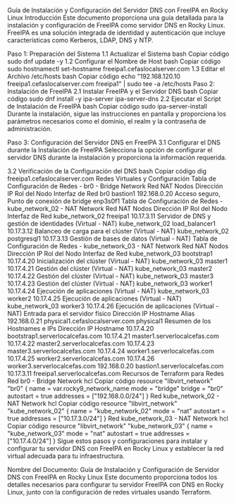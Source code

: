 Guía de Instalación y Configuración del Servidor DNS con FreeIPA en Rocky Linux
Introducción
Este documento proporciona una guía detallada para la instalación y configuración de FreeIPA como servidor DNS en Rocky Linux. FreeIPA es una solución integrada de identidad y autenticación que incluye características como Kerberos, LDAP, DNS y NTP.

Paso 1: Preparación del Sistema
1.1 Actualizar el Sistema
bash
Copiar código
sudo dnf update -y
1.2 Configurar el Nombre de Host
bash
Copiar código
sudo hostnamectl set-hostname freeipa1.cefaslocalserver.com
1.3 Editar el Archivo /etc/hosts
bash
Copiar código
echo "192.168.120.10 freeipa1.cefaslocalserver.com freeipa1" | sudo tee -a /etc/hosts
Paso 2: Instalación de FreeIPA
2.1 Instalar FreeIPA y el Servidor DNS
bash
Copiar código
sudo dnf install -y ipa-server ipa-server-dns
2.2 Ejecutar el Script de Instalación de FreeIPA
bash
Copiar código
sudo ipa-server-install
Durante la instalación, sigue las instrucciones en pantalla y proporciona los parámetros necesarios como el dominio, el realm y la contraseña de administración.

Paso 3: Configuración del Servidor DNS en FreeIPA
3.1 Configurar el DNS durante la Instalación de FreeIPA
Selecciona la opción de configurar el servidor DNS durante la instalación y proporciona la información requerida.

3.2 Verificación de la Configuración del DNS
bash
Copiar código
dig freeipa1.cefaslocalserver.com
Redes Virtuales y Configuración
Tabla de Configuración de Redes - br0 - Bridge Network
Red NAT	Nodos	Dirección IP	Rol del Nodo	Interfaz de Red
br0	bastion1	192.168.0.20	Acceso seguro, Punto de conexión de bridge	enp3s0f1
Tabla de Configuración de Redes - kube_network_02 - NAT Network
Red NAT	Nodos	Dirección IP	Rol del Nodo	Interfaz de Red
kube_network_02	freeipa1	10.17.3.11	Servidor de DNS y gestión de identidades	(Virtual - NAT)
kube_network_02	load_balancer1	10.17.3.12	Balanceo de carga para el clúster	(Virtual - NAT)
kube_network_02	postgresql1	10.17.3.13	Gestión de bases de datos	(Virtual - NAT)
Tabla de Configuración de Redes - kube_network_03 - NAT Network
Red NAT	Nodos	Dirección IP	Rol del Nodo	Interfaz de Red
kube_network_03	bootstrap1	10.17.4.20	Inicialización del clúster	(Virtual - NAT)
kube_network_03	master1	10.17.4.21	Gestión del clúster	(Virtual - NAT)
kube_network_03	master2	10.17.4.22	Gestión del clúster	(Virtual - NAT)
kube_network_03	master3	10.17.4.23	Gestión del clúster	(Virtual - NAT)
kube_network_03	worker1	10.17.4.24	Ejecución de aplicaciones	(Virtual - NAT)
kube_network_03	worker2	10.17.4.25	Ejecución de aplicaciones	(Virtual - NAT)
kube_network_03	worker3	10.17.4.26	Ejecución de aplicaciones	(Virtual - NAT)
Entrada para el servidor físico
Dirección IP	Hostname	Alias
192.168.0.21	physical1.cefaslocalserver.com	physical1
Resumen de los Hostnames e IPs
Dirección IP	Hostname
10.17.4.20	bootstrap1.serverlocalcefas.com
10.17.4.21	master1.serverlocalcefas.com
10.17.4.22	master2.serverlocalcefas.com
10.17.4.23	master3.serverlocalcefas.com
10.17.4.24	worker1.serverlocalcefas.com
10.17.4.25	worker2.serverlocalcefas.com
10.17.4.26	worker3.serverlocalcefas.com
192.168.0.20	bastion1.serverlocalcefas.com
10.17.3.11	freeipa1.serverlocalcefas.com
Recursos de Terraform para Redes
Red br0 - Bridge Network
hcl
Copiar código
resource "libvirt_network" "br0" {
  name      = var.rocky9_network_name
  mode      = "bridge"
  bridge    = "br0"
  autostart = true
  addresses = ["192.168.0.0/24"]
}
Red kube_network_02 - NAT Network
hcl
Copiar código
resource "libvirt_network" "kube_network_02" {
  name      = "kube_network_02"
  mode      = "nat"
  autostart = true
  addresses = ["10.17.3.0/24"]
}
Red kube_network_03 - NAT Network
hcl
Copiar código
resource "libvirt_network" "kube_network_03" {
  name      = "kube_network_03"
  mode      = "nat"
  autostart = true
  addresses = ["10.17.4.0/24"]
}
Sigue estos pasos y configuraciones para instalar y configurar tu servidor DNS con FreeIPA en Rocky Linux y establecer la red virtual adecuada para tu infraestructura.

Nombre del Documento: Guía de Instalación y Configuración de Servidor DNS con FreeIPA en Rocky Linux
Este documento proporciona todos los detalles necesarios para configurar tu servidor FreeIPA con DNS en Rocky Linux, junto con la configuración de redes virtuales usando Terraform.






